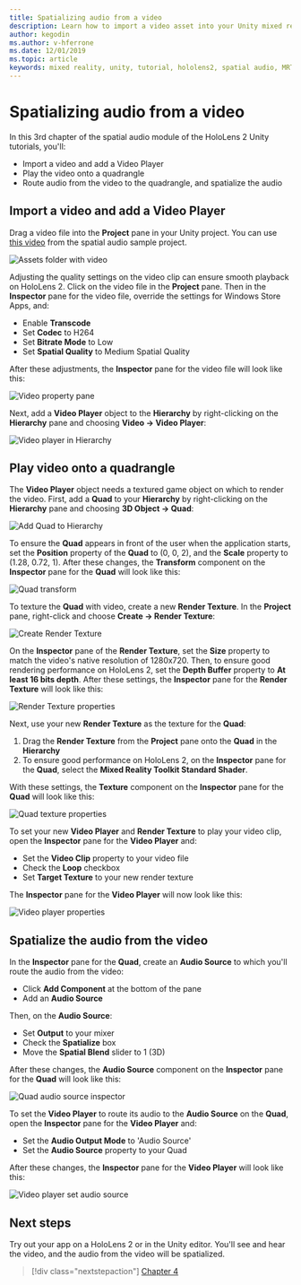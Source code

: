 ```yaml
---
title: Spatializing audio from a video
description: Learn how to import a video asset into your Unity mixed reality project and spatialize the audio from the video.
author: kegodin
ms.author: v-hferrone
ms.date: 12/01/2019
ms.topic: article
keywords: mixed reality, unity, tutorial, hololens2, spatial audio, MRTK, mixed reality toolkit, UWP, Windows 10, HRTF, head-related transfer function, reverb, Microsoft Spatializer, video importing, Video Player
---
```


# Spatializing audio from a video

In this 3rd chapter of the spatial audio module of the HoloLens 2 Unity tutorials, you'll:
* Import a video and add a Video Player
* Play the video onto a quadrangle
* Route audio from the video to the quadrangle, and spatialize the audio

## Import a video and add a Video Player

Drag a video file into the **Project** pane in your Unity project. You can use [this video](https://github.com/microsoft/spatialaudio-unity/blob/develop/Samples/MicrosoftSpatializerSample/Assets/Microsoft%20HoloLens%20-%20Spatial%20Sound-PTPvx7mDon4.mp4?raw=true) from the spatial audio sample project.

![Assets folder with video](images/spatial-audio/assets-folder-with-video.png)

Adjusting the quality settings on the video clip can ensure smooth playback on HoloLens 2. Click on the video file in the **Project** pane. Then in the **Inspector** pane for the video file, override the settings for Windows Store Apps, and:
* Enable **Transcode**
* Set **Codec** to H264
* Set **Bitrate Mode** to Low
* Set **Spatial Quality** to Medium Spatial Quality

After these adjustments, the **Inspector** pane for the video file will look like this:

![Video property pane](images/spatial-audio/video-property-pane.png)

Next, add a **Video Player** object to the **Hierarchy** by right-clicking on the **Hierarchy** pane and choosing **Video -> Video Player**:

![Video player in Hierarchy](images/spatial-audio/video-player-in-hierarchy.png)

## Play video onto a quadrangle

The **Video Player** object needs a textured game object on which to render the video. First, add a **Quad** to your **Hierarchy** by right-clicking on the **Hierarchy** pane and choosing **3D Object -> Quad**:

![Add Quad to Hierarchy](images/spatial-audio/add-quad-to-hierarchy.png)

To ensure the **Quad** appears in front of the user when the application starts, set the **Position** property of the **Quad** to (0, 0, 2), and the **Scale** property to (1.28, 0.72, 1). After these changes, the **Transform** component on the **Inspector** pane for the **Quad** will look like this:

![Quad transform](images/spatial-audio/quad-transform.png)

To texture the **Quad** with video, create a new **Render Texture**. In the **Project** pane, right-click and choose **Create -> Render Texture**:

![Create Render Texture](images/spatial-audio/create-render-texture.png)

On the **Inspector** pane of the **Render Texture**, set the **Size** property to match the video's native resolution of 1280x720. Then, to ensure good rendering performance on HoloLens 2, set the **Depth Buffer** property to **At least 16 bits depth**. After these settings, the **Inspector** pane for the **Render Texture** will look like this:

![Render Texture properties](images/spatial-audio/render-texture-properties.png)

Next, use your new **Render Texture** as the texture for the **Quad**:
1. Drag the **Render Texture** from the **Project** pane onto the **Quad** in the **Hierarchy**
2. To ensure good performance on HoloLens 2, on the **Inspector** pane for the **Quad**, select the **Mixed Reality Toolkit Standard Shader**.

With these settings, the **Texture** component on the **Inspector** pane for the **Quad** will look like this:

![Quad texture properties](images/spatial-audio/quad-texture-properties.png)

To set your new **Video Player** and **Render Texture** to play your video clip, open the **Inspector** pane for the **Video Player** and:
* Set the **Video Clip** property to your video file
* Check the **Loop** checkbox
* Set **Target Texture** to your new render texture

The **Inspector** pane for the **Video Player** will now look like this:

![Video player properties](images/spatial-audio/video-player-properties.png)

## Spatialize the audio from the video

In the **Inspector** pane for the **Quad**, create an **Audio Source** to which you'll route the audio from the video:
* Click **Add Component** at the bottom of the pane
* Add an **Audio Source**

Then, on the **Audio Source**:
* Set **Output** to your mixer
* Check the **Spatialize** box
* Move the **Spatial Blend** slider to 1 (3D)

After these changes, the **Audio Source** component on the **Inspector** pane for the **Quad** will look like this:

![Quad audio source inspector](images/spatial-audio/quad-audio-source-inspector.png)

To set the **Video Player** to route its audio to the **Audio Source** on the **Quad**, open the **Inspector** pane for the **Video Player** and:
* Set the **Audio Output Mode** to 'Audio Source'
* Set the **Audio Source** property to your Quad

After these changes, the **Inspector** pane for the **Video Player** will look like this:

![Video player set audio source](images/spatial-audio/video-player-set-audio-source.png)

## Next steps

Try out your app on a HoloLens 2 or in the Unity editor. You'll see and hear the video, and the audio from the video will be spatialized.

> [!div class="nextstepaction"]
> [Chapter 4](unity-spatial-audio-ch4.md) 

